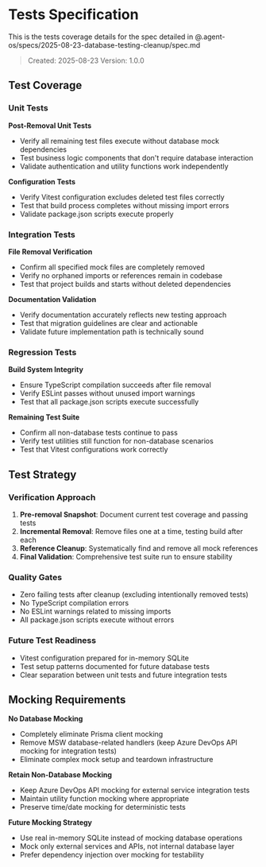 # Tests Specification

This is the tests coverage details for the spec detailed in @.agent-os/specs/2025-08-23-database-testing-cleanup/spec.md

> Created: 2025-08-23
> Version: 1.0.0

## Test Coverage

### Unit Tests

**Post-Removal Unit Tests**

- Verify all remaining test files execute without database mock dependencies
- Test business logic components that don't require database interaction
- Validate authentication and utility functions work independently

**Configuration Tests**

- Verify Vitest configuration excludes deleted test files correctly
- Test that build process completes without missing import errors
- Validate package.json scripts execute properly

### Integration Tests

**File Removal Verification**

- Confirm all specified mock files are completely removed
- Verify no orphaned imports or references remain in codebase
- Test that project builds and starts without deleted dependencies

**Documentation Validation**

- Verify documentation accurately reflects new testing approach
- Test that migration guidelines are clear and actionable
- Validate future implementation path is technically sound

### Regression Tests

**Build System Integrity**

- Ensure TypeScript compilation succeeds after file removal
- Verify ESLint passes without unused import warnings
- Test that all package.json scripts execute successfully

**Remaining Test Suite**

- Confirm all non-database tests continue to pass
- Verify test utilities still function for non-database scenarios
- Test that Vitest configurations work correctly

## Test Strategy

### Verification Approach

1. **Pre-removal Snapshot**: Document current test coverage and passing tests
2. **Incremental Removal**: Remove files one at a time, testing build after each
3. **Reference Cleanup**: Systematically find and remove all mock references
4. **Final Validation**: Comprehensive test suite run to ensure stability

### Quality Gates

- Zero failing tests after cleanup (excluding intentionally removed tests)
- No TypeScript compilation errors
- No ESLint warnings related to missing imports
- All package.json scripts execute without errors

### Future Test Readiness

- Vitest configuration prepared for in-memory SQLite
- Test setup patterns documented for future database tests
- Clear separation between unit tests and future integration tests

## Mocking Requirements

**No Database Mocking**

- Completely eliminate Prisma client mocking
- Remove MSW database-related handlers (keep Azure DevOps API mocking for integration tests)
- Eliminate complex mock setup and teardown infrastructure

**Retain Non-Database Mocking**

- Keep Azure DevOps API mocking for external service integration tests
- Maintain utility function mocking where appropriate
- Preserve time/date mocking for deterministic tests

**Future Mocking Strategy**

- Use real in-memory SQLite instead of mocking database operations
- Mock only external services and APIs, not internal database layer
- Prefer dependency injection over mocking for testability
